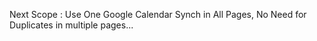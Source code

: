 Next Scope : Use One Google Calendar Synch in All Pages, No Need for Duplicates in multiple pages...